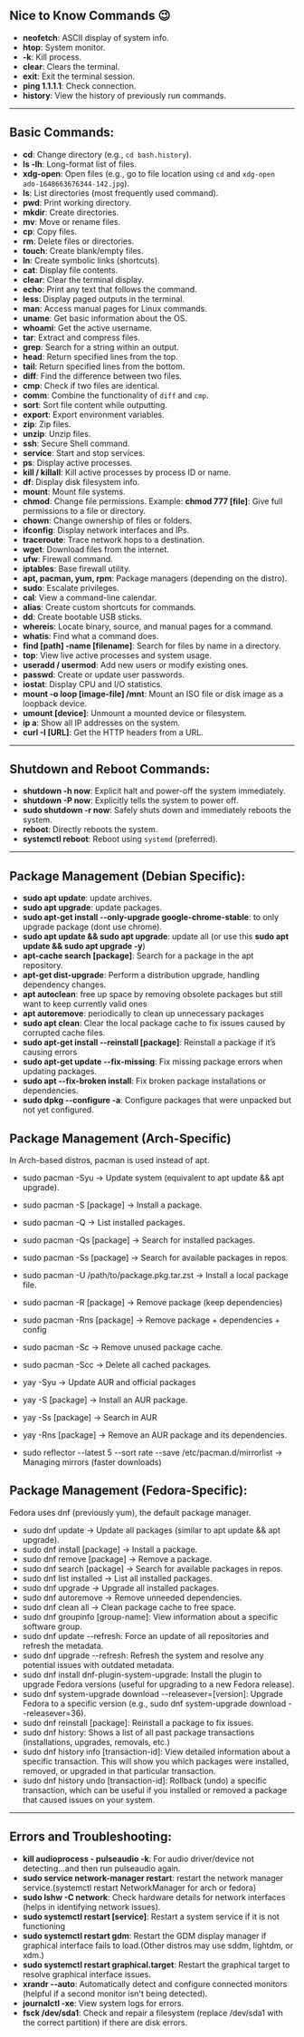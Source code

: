 ## Nice to Know Commands 😉

- **neofetch**: ASCII display of system info.  
- **htop**: System monitor.  
- **-k**: Kill process.  
- **clear**: Clears the terminal.  
- **exit**: Exit the terminal session.  
- **ping 1.1.1.1**: Check connection.
-  **history**: View the history of previously run commands.

---

## Basic Commands:

- **cd**: Change directory (e.g., `cd bash.history`).  
- **ls -lh**: Long-format list of files.  
- **xdg-open**: Open files (e.g., go to file location using `cd` and `xdg-open ado-1648663676344-142.jpg`).  
- **ls**: List directories (most frequently used command).  
- **pwd**: Print working directory.  
- **mkdir**: Create directories.  
- **mv**: Move or rename files.  
- **cp**: Copy files.  
- **rm**: Delete files or directories.  
- **touch**: Create blank/empty files.  
- **ln**: Create symbolic links (shortcuts).  
- **cat**: Display file contents.  
- **clear**: Clear the terminal display.  
- **echo**: Print any text that follows the command.  
- **less**: Display paged outputs in the terminal.  
- **man**: Access manual pages for Linux commands.  
- **uname**: Get basic information about the OS.  
- **whoami**: Get the active username.  
- **tar**: Extract and compress files.  
- **grep**: Search for a string within an output.  
- **head**: Return specified lines from the top.  
- **tail**: Return specified lines from the bottom.  
- **diff**: Find the difference between two files.  
- **cmp**: Check if two files are identical.  
- **comm**: Combine the functionality of `diff` and `cmp`.  
- **sort**: Sort file content while outputting.  
- **export**: Export environment variables.  
- **zip**: Zip files.  
- **unzip**: Unzip files.  
- **ssh**: Secure Shell command.  
- **service**: Start and stop services.  
- **ps**: Display active processes.  
- **kill / killall**: Kill active processes by process ID or name.  
- **df**: Display disk filesystem info.  
- **mount**: Mount file systems.  
- **chmod**: Change file permissions. Example: **chmod 777 [file]**: Give full permissions to a file or directory.
- **chown**: Change ownership of files or folders.  
- **ifconfig**: Display network interfaces and IPs.  
- **traceroute**: Trace network hops to a destination.  
- **wget**: Download files from the internet.  
- **ufw**: Firewall command.  
- **iptables**: Base firewall utility.  
- **apt, pacman, yum, rpm**: Package managers (depending on the distro).  
- **sudo**: Escalate privileges.  
- **cal**: View a command-line calendar.  
- **alias**: Create custom shortcuts for commands.  
- **dd**: Create bootable USB sticks.  
- **whereis**: Locate binary, source, and manual pages for a command.  
- **whatis**: Find what a command does.
- **find [path] -name [filename]**: Search for files by name in a directory.
- **top**: View live active processes and system usage.  
- **useradd / usermod**: Add new users or modify existing ones.  
- **passwd**: Create or update user passwords.
- **iostat**: Display CPU and I/O statistics.
- **mount -o loop [image-file] /mnt**: Mount an ISO file or disk image as a loopback device.
- **umount [device]**: Unmount a mounted device or filesystem.
- **ip a**: Show all IP addresses on the system.
- **curl -I [URL]**: Get the HTTP headers from a URL.
---

## Shutdown and Reboot Commands:

- **shutdown -h now**: Explicit halt and power-off the system immediately.  
- **shutdown -P now**: Explicitly tells the system to power off.  
- **sudo shutdown -r now**: Safely shuts down and immediately reboots the system.  
- **reboot**: Directly reboots the system.  
- **systemctl reboot**: Reboot using `systemd` (preferred).

---

## Package Management (Debian Specific):

- **sudo apt update**: update archives.
- **sudo apt upgrade**: update packages.
- **sudo apt-get install --only-upgrade google-chrome-stable**: to only upgrade package (dont use chrome).
- **sudo apt update && sudo apt upgrade**: update all (or use this **sudo apt update && sudo apt upgrade -y**)
- **apt-cache search [package]**: Search for a package in the apt repository.
- **apt-get dist-upgrade**: Perform a distribution upgrade, handling dependency changes.
- **apt autoclean**: free up space by removing obsolete packages but still want to keep currently valid ones
- **apt autoremove**: periodically to clean up unnecessary packages
- **sudo apt clean**: Clear the local package cache to fix issues caused by corrupted cache files.
- **sudo apt-get install --reinstall [package]**: Reinstall a package if it’s causing errors
- **sudo apt-get update --fix-missing**: Fix missing package errors when updating packages.
- **sudo apt --fix-broken install**: Fix broken package installations or dependencies.
- **sudo dpkg --configure -a**: Configure packages that were unpacked but not yet configured.

## Package Management (Arch-Specific)
In Arch-based distros, pacman is used instead of apt.

- sudo pacman -Syu → Update system (equivalent to apt update && apt upgrade).
- sudo pacman -S [package] → Install a package.
- sudo pacman -Q → List installed packages.
- sudo pacman -Qs [package] → Search for installed packages.
- sudo pacman -Ss [package] → Search for available packages in repos.
- sudo pacman -U /path/to/package.pkg.tar.zst → Install a local package file.
- sudo pacman -R [package] → Remove package (keep dependencies)
- sudo pacman -Rns [package] →  Remove package + dependencies + config
- sudo pacman -Sc → Remove unused package cache.
- sudo pacman -Scc → Delete all cached packages.
- yay -Syu → Update AUR and official packages
- yay -S [package] → Install an AUR package.
- yay -Ss [package] → Search in AUR
- yay -Rns [package] → Remove an AUR package and its dependencies.

- sudo reflector --latest 5 --sort rate --save /etc/pacman.d/mirrorlist →  Managing mirrors (faster downloads)

## Package Management (Fedora-Specific):
Fedora uses dnf (previously yum), the default package manager.

- sudo dnf update → Update all packages (similar to apt update && apt upgrade).
- sudo dnf install [package] → Install a package.
- sudo dnf remove [package] → Remove a package.
- sudo dnf search [package] → Search for available packages in repos.
- sudo dnf list installed → List all installed packages.
- sudo dnf upgrade → Upgrade all installed packages.
- sudo dnf autoremove → Remove unneeded dependencies.
- sudo dnf clean all → Clean package cache to free space.
- sudo dnf groupinfo [group-name]: View information about a specific software group.
- sudo dnf update --refresh: Force an update of all repositories and refresh the metadata.
- sudo dnf upgrade --refresh: Refresh the system and resolve any potential issues with outdated metadata.
- sudo dnf install dnf-plugin-system-upgrade: Install the plugin to upgrade Fedora versions (useful for upgrading to a new Fedora release).
- sudo dnf system-upgrade download --releasever=[version]: Upgrade Fedora to a specific version (e.g., sudo dnf system-upgrade download --releasever=36).
- sudo dnf reinstall [package]: Reinstall a package to fix issues.
- sudo dnf history: Shows a list of all past package transactions (installations, upgrades, removals, etc.)
- sudo dnf history info [transaction-id]: View detailed information about a specific transaction. This will show you which packages were installed, removed, or upgraded in that particular transaction.
- sudo dnf history undo [transaction-id]: Rollback (undo) a specific transaction, which can be useful if you installed or removed a package that caused issues on your system.





---

## Errors and Troubleshooting:

- **kill audioprocess -   pulseaudio -k**: For audio driver/device  not detecting...and then run pulseaudio again.
- **sudo service network-manager restart**: restart the network manager service.(systemctl restart NetworkManager for arch or fedora)
- **sudo lshw -C network**: Check hardware details for network interfaces (helps in identifying network issues).
- **sudo systemctl restart [service]**: Restart a system service if it is not functioning
- **sudo systemctl restart gdm**: Restart the GDM display manager if graphical interface fails to load.(Other distros may use sddm, lightdm, or xdm.) 
- **sudo systemctl restart graphical.target**: Restart the graphical target to resolve graphical interface issues.
- **xrandr --auto**: Automatically detect and configure connected monitors (helpful if a second monitor isn't being detected).
- **journalctl -xe**: View system logs for errors.
- **fsck /dev/sda1**: Check and repair a filesystem (replace /dev/sda1 with the correct partition) if there are disk errors.
